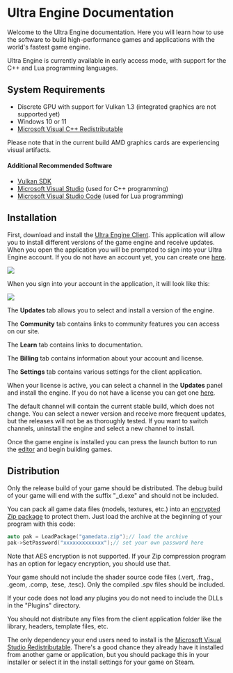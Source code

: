 # Ultra Engine Documentation

Welcome to the Ultra Engine documentation. Here you will learn how to use the software to build high-performance games and applications with the world's fastest game engine.

Ultra Engine is currently available in early access mode, with support for the C++ and Lua programming languages.

## System Requirements

- Discrete GPU with support for Vulkan 1.3 (integrated graphics are not supported yet)
- Windows 10 or 11
- [Microsoft Visual C++ Redistributable](https://aka.ms/vs/17/release/vc_redist.x64.exe)

Please note that in the current build AMD graphics cards are experiencing visual artifacts.

#### Additional Recommended Software

- [Vulkan SDK](https://vulkan.lunarg.com/sdk/home)
- [Microsoft Visual Studio](https://visualstudio.microsoft.com/#vs-section) (used for C++ programming)
- [Microsoft Visual Studio Code](https://code.visualstudio.com) (used for Lua programming)

## Installation

First, download and install the [Ultra Engine Client](https://www.ultraengine.com/files/UltraClient.exe). This application will allow you to install different versions of the game engine and receive updates. When you open the application you will be prompted to sign into your Ultra Engine account. If you do not have an account yet, you can create one [here](https://www.ultraengine.com/community/register).

![](https://raw.githubusercontent.com/UltraEngine/Documentation/master/Images/client_signin.jpg)

When you sign into your account in the application, it will look like this:

![](https://raw.githubusercontent.com/UltraEngine/Documentation/master/Images/client_start.png)

The **Updates** tab allows you to select and install a version of the engine.

The **Community** tab contains links to community features you can access on our site.

The **Learn** tab contains links to documentation.

The **Billing** tab contains information about your account and license.

The **Settings** tab contains various settings for the client application.

When your license is active, you can select a channel in the **Updates** panel and install the engine. If you do not have a license you can get one [here](https://www.ultraengine.com/community/store/category/1-software/).

The default channel will contain the current stable build, which does not change. You can select a newer version and receive more frequent updates, but the releases will not be as thoroughly tested. If you want to switch channels, uninstall the engine and select a new channel to install.

Once the game engine is installed you can press the launch button to run the [editor](editor.md) and begin building games.

## Distribution

Only the release build of your game should be distributed. The debug build of your game will end with the suffix "_d.exe" and should not be included.

You can pack all game data files (models, textures, etc.) into an [encrypted Zip package](https://www.ultraengine.com/learn/Package) to protect them. Just load the archive at the beginning of your program with this code:

```c++
auto pak = LoadPackage("gamedata.zip");// load the archive
pak->SetPassword("xxxxxxxxxxxxx");// set your own password here
```

Note that AES encryption is not supported. If your Zip compression program has an option for legacy encryption, you should use that.

Your game should not include the shader source code files (.vert, .frag., .geom, .comp, .tese, .tesc). Only the compiled .spv files should be included.

If your code does not load any plugins you do not need to include the DLLs in the "Plugins" directory.

You should not distribute any files from the client application folder like the library, headers, template files, etc.

The only dependency your end users need to install is the [Microsoft Visual Studio Redistributable](https://aka.ms/vs/17/release/vc_redist.x64.exe). There's a good chance they already have it installed from another game or application, but you should package this in your installer or select it in the install settings for your game on Steam.
